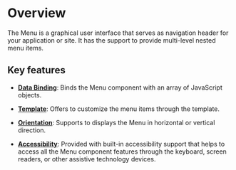 # Overview

The Menu is a graphical user interface that serves as navigation header for your application or site. It has the support to provide multi-level nested menu items.

## Key features

* [**Data Binding**](data-source-binding-and-custom-menu-items#data-binding): Binds the Menu component with an array of JavaScript objects.

* [**Template**](data-source-binding-and-custom-menu-items#html-element): Offers to customize the menu items through the template.

* [**Orientation**](how-to/change-orientation): Supports to displays the Menu in horizontal or vertical direction.

* [**Accessibility**](accessibility): Provided with built-in accessibility support that helps to access all the Menu component features through the keyboard, screen readers, or other assistive technology devices.